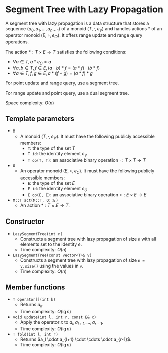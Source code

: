 # Segment Tree with Lazy Propagation

A segment tree with lazy propagation is a data structure that stores a sequence $(a_0, a_1, \dots, a_{n-1})$ of a monoid $(T, \cdot, e_V)$ and handles actions $*$ of an operator monoid $(E, \circ, e_O)$. It offers range update and range query operations.

The action $*: T \times E \rightarrow T$ satisfies the following conditions:
- $\forall a \in T, a * e_O = a$
- $\forall a, b \in T, f \in E, (a \cdot b) * f = (a * f) \cdot (b * f)$
- $\forall a \in T, f, g \in E, a * (f \circ g) = (a * f) * g$

For point update and range query, use a segment tree.

For range update and point query, use a dual segment tree.

Space complexity: $O(n)$

## Template parameters

- `M`
    - A monoid $(T, \cdot, e_V)$. It must have the following publicly accessible members:
        - `T`: the type of the set $T$
        - `T id`: the identity element $e_V$
        - `T op(T, T)`: an associative binary operation $\cdot: T \times T \rightarrow T$
- `O`
    - An operator monoid $(E, \circ, e_O)$. It must have the following publicly accessible members:
        - `E`: the type of the set $E$
        - `E id`: the identity element $e_O$
        - `E op(E, E)`: an associative binary operation $\circ: E \times E \rightarrow E$
- `M::T act(M::T, O::E)`
    - An action $*: T \times E \rightarrow T$.

## Constructor

- `LazySegmentTree(int n)`
    - Constructs a segment tree with lazy propagation of size `n` with all elements set to the identity $e$.
    - Time complexity: $O(n)$
- `LazySegmentTree(const vector<T>& v)`
    - Constructs a segment tree with lazy propagation of size `n = v.size()` using the values in `v`.
    - Time complexity: $O(n)$

## Member functions

- `T operator[](int k)`
    - Returns $a_k$.
    - Time complexity: $O(\lg n)$
- `void update(int l, int r, const E& x)`
    - Apply the operator $x$ to $a_l, a_{l+1}, \dots, a_{r-1}$.
    - Time complexity: $O(\lg n)$
- `T fold(int l, int r)`
    - Returns $a_l \cdot a_{l+1} \cdot \cdots \cdot a_{r-1}\$.
    - Time complexity: $O(\lg n)$